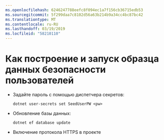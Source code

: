 ```yaml
---
ms.openlocfilehash: 6246247788eefc8f094ec1a7f156cb36715edb53
ms.sourcegitcommit: 5f299daa7c8102d56a63b214b9a34cc4bc87bc42
ms.translationtype: MT
ms.contentlocale: ru-RU
ms.lasthandoff: 03/19/2019
ms.locfileid: "58210110"
---
```

# <a name="how-to-buildrun-secure-user-data-sample"></a>Как построение и запуск образца данных безопасности пользователей

* Задайте пароль с помощью диспетчера секретов:

  `dotnet user-secrets set SeedUserPW <pw>`

* Обновление базы данных:

  `dotnet ef database update`

* Включение протокола HTTPS в проекте
